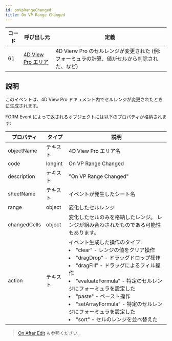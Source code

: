 ```yaml
---
id: onVpRangeChanged
title: On VP Range Changed
---
```


| コード | 呼び出し元                                                  | 定義                                                      |
| --- | ------------------------------------------------------ | ------------------------------------------------------- |
| 61  | [4D View Pro エリア](FormObjects/viewProArea_overview.md) | 4D Vierw Pro のセルレンジが変更された (例: フォーミュラの計算、値がセルから削除された、など) |

## 説明

このイベントは、4D View Pro ドキュメント内でセルレンジが変更されたときに生成されます。

FORM Event によって返されるオブジェクトには以下のプロパティが格納されます:

| プロパティ        | タイプ     | 説明                                                                                                                                                                                             |
| ------------ | ------- | ---------------------------------------------------------------------------------------------------------------------------------------------------------------------------------------------- |
| objectName   | テキスト    | 4D View Pro エリア名                                                                                                                                                                               |
| code         | longint | On VP Range Changed                                                                                                                                                                            |
| description  | テキスト    | "On VP Range Changed"                                                                                                                                                                          |
| sheetName    | テキスト    | イベントが発生したシート名                                                                                                                                                                                  |
| range        | object  | 変化したセルレンジ                                                                                                                                                                                      |
| changedCells | object  | 変化したセルのみを格納したレンジ。 レンジが組み合わされたものである可能性もあります。                                                                                                                                                    |
| action       | テキスト    | イベント生成した操作のタイプ:<li>"clear" - レンジの値をクリア操作</li><li>"dragDrop" - ドラッグドロップ操作</li><li>"dragFill" - ドラッグによるフィル操作</li><li>"evaluateFormula" - 特定のセルレンジにフォーミュラを設定した</li><li>"paste" - ペースト操作</li><li>"setArrayFormula" - 特定のセルレンジにフォーミュラを設定した</li><li>"sort" - セルのレンジを並べ替えた</li> |
> [On After Edit](onAfterEdit.md) も参照ください。 
